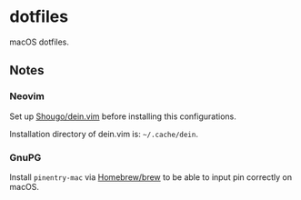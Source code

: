 # dotfiles
macOS dotfiles.

## Notes

### Neovim
Set up [Shougo/dein.vim](https://github.com/Shougo/dein.vim) before installing this configurations.

Installation directory of dein.vim is: `~/.cache/dein`.

### GnuPG
Install `pinentry-mac` via [Homebrew/brew](https://github.com/Homebrew/brew) to be able to input pin correctly on macOS.
